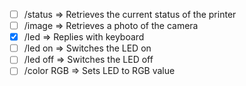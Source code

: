 - [ ] /status => Retrieves the current status of the printer
- [ ] /image => Retrieves a photo of the camera
- [x] /led => Replies with keyboard
- [ ] /led on => Switches the LED on
- [ ] /led off => Switches the LED off
- [ ] /color RGB => Sets LED to RGB value
